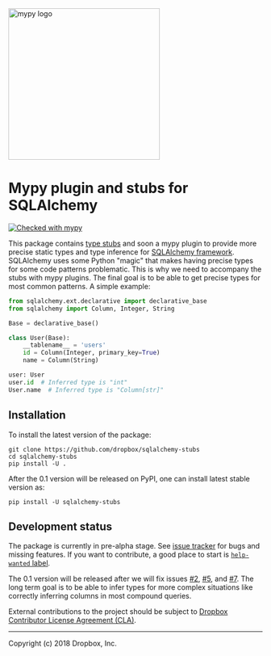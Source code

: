 <img src="http://mypy-lang.org/static/mypy_light.svg" alt="mypy logo" width="300px"/>

Mypy plugin and stubs for SQLAlchemy
====================================

[![Checked with mypy](http://www.mypy-lang.org/static/mypy_badge.svg)](http://mypy-lang.org/)

This package contains [type stubs](https://www.python.org/dev/peps/pep-0561/) and soon a
mypy plugin to provide more precise static types
and type inference for [SQLAlchemy framework](http://docs.sqlalchemy.org/en/latest/).
SQLAlchemy uses some Python "magic" that
makes having precise types for some code patterns problematic. This is why we need to
accompany the stubs with mypy plugins. The final goal is to be able to get precise types
for most common patterns. A simple example:

```python
from sqlalchemy.ext.declarative import declarative_base
from sqlalchemy import Column, Integer, String

Base = declarative_base()

class User(Base):
    __tablename__ = 'users'
    id = Column(Integer, primary_key=True)
    name = Column(String)

user: User
user.id  # Inferred type is "int"
User.name  # Inferred type is "Column[str]"
```

## Installation

To install the latest version of the package:
```
git clone https://github.com/dropbox/sqlalchemy-stubs
cd sqlalchemy-stubs
pip install -U .
```

After the 0.1 version will be released on PyPI, one can install latest
stable version as:
```
pip install -U sqlalchemy-stubs
```

## Development status

The package is currently in pre-alpha stage. See [issue tracker](https://github.com/dropbox/sqlalchemy-stubs/issues)
for bugs and missing features. If you want to contribute, a good place to start is
[`help-wanted` label](https://github.com/dropbox/sqlalchemy-stubs/issues?q=is%3Aissue+is%3Aopen+label%3A%22help+wanted%22).

The 0.1 version will be released after we will fix issues [#2](https://github.com/dropbox/sqlalchemy-stubs/issues/2),
[#5](https://github.com/dropbox/sqlalchemy-stubs/issues/5), and [#7](https://github.com/dropbox/sqlalchemy-stubs/issues/7).
The long term goal is to be able to infer types for more complex situations
like correctly inferring columns in most compound queries.

External contributions to the project should be subject to
[Dropbox Contributor License Agreement (CLA)](https://opensource.dropbox.com/cla/).

--------------------------------
Copyright (c) 2018 Dropbox, Inc.
